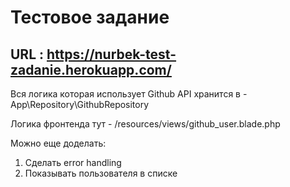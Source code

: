 # Тестовое задание

## URL : https://nurbek-test-zadanie.herokuapp.com/ 

Вся логика которая использует Github API хранится в - App\Repository\GithubRepository

Логика фронтенда тут - /resources/views/github_user.blade.php

Можно еще доделать:
1. Сделать error handling 
2. Показывать пользователя в списке
